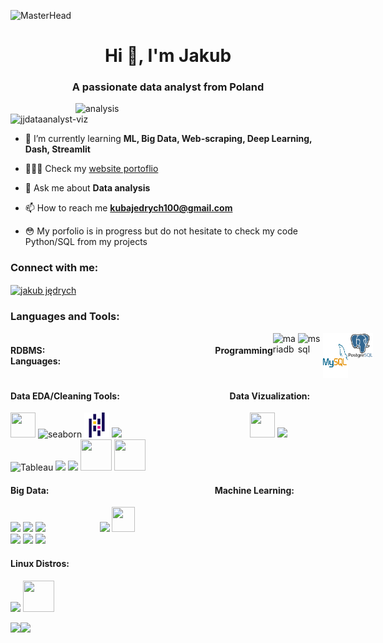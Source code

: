 ![MasterHead](https://static.wixstatic.com/media/6c3893_60b02f5779ab4a239a715f41ba6a007e~mv2_d_5000_1447_s_2.gif)   
<h1 align="center">Hi 👋, I'm  Jakub</h1>           
<h3 align="center">A passionate data analyst from Poland</h3>           
<img align='right' alt='analysis' width='400'    src='https://64.media.tumblr.com/cf08fce43c7b1cffc9c43a176bae44db/d6887bd64b7fea30-80/s500x750/c4e4239ff3b44f6cb39ac7b74efc7a3ec3c02ef2.gif'>   
<p align="left"> <img src="https://komarev.com/ghpvc/?username=jjdataanalyst-viz&label=Profile%20views&color=0e75b6&style=flat" alt="jjdataanalyst-viz" /> </p>

- 🌱 I’m currently learning **ML, Big Data, Web-scraping, Deep Learning, Dash, Streamlit** 

- 👨🏻‍🏫 Check my [website portoflio](https://jjdataanalyst-viz.github.io/JJDataAnalyst-viz.io/)

- 💬 Ask me about **Data analysis**
 
- 📫 How to reach me **kubajedrych100@gmail.com**

- 😳 My porfolio is in progress but do not hesitate to check my code Python/SQL from my projects

<h3 align="left">Connect with me:</h3>

<a href="https://linkedin.com/in/jakub jędrych" target="blank"><img align="center" src="https://raw.githubusercontent.com/rahuldkjain/github-profile-readme-generator/master/src/images/icons/Social/linked-in-alt.svg" alt="jakub jędrych" height="30" width="40" /></a>
</p> 

<h3 align="left">Languages and Tools:</h3>
<div>
<div style="display: flex;"><p>
 
<h4 align="left">RDBMS:&nbsp;&nbsp;&nbsp;&nbsp;&nbsp;&nbsp;&nbsp;&nbsp;&nbsp;&nbsp;&nbsp;&nbsp;&nbsp;&nbsp;&nbsp;&nbsp;&nbsp;&nbsp;&nbsp;&nbsp;&nbsp;&nbsp;&nbsp;&nbsp;&nbsp;&nbsp;&nbsp;&nbsp;&nbsp;&nbsp;&nbsp;&nbsp;&nbsp;&nbsp;&nbsp;&nbsp;&nbsp;&nbsp;&nbsp;&nbsp;&nbsp;&nbsp;&nbsp;&nbsp;&nbsp;&nbsp;&nbsp;&nbsp;&nbsp;&nbsp;&nbsp;&nbsp;&nbsp;&nbsp;&nbsp;&nbsp;&nbsp;&nbsp;&nbsp;&nbsp;&nbsp;&nbsp;&nbsp;&nbsp;&nbsp;&nbsp;&nbsp;&nbsp;&nbsp;&nbsp;&nbsp;&nbsp;&nbsp;&nbsp;&nbsp;&nbsp;&nbsp;&nbsp;&nbsp;&nbsp;&nbsp;&nbsp;Programming Languages:</h4>
 
<img src="https://www.vectorlogo.zone/logos/mariadb/mariadb-icon.svg" alt="mariadb" width="40" height="40"/>
 <img src="https://www.svgrepo.com/show/303229/microsoft-sql-server-logo.svg" alt="mssql" width="40" height="40"/>
 <img src="https://raw.githubusercontent.com/devicons/devicon/master/icons/mysql/mysql-original-wordmark.svg" alt="mysql" width="40" />  <img src="https://raw.githubusercontent.com/devicons/devicon/master/icons/postgresql/postgresql-original-wordmark.svg" alt="postgresql" width="40" height="40"/> 
 &nbsp;&nbsp;&nbsp;&nbsp;&nbsp;&nbsp;&nbsp;&nbsp;&nbsp;&nbsp;&nbsp;&nbsp;&nbsp;&nbsp;&nbsp;&nbsp;&nbsp;&nbsp;&nbsp;&nbsp;&nbsp;&nbsp;&nbsp;&nbsp;&nbsp;&nbsp;&nbsp;&nbsp;&nbsp;&nbsp;&nbsp;&nbsp;&nbsp;&nbsp;&nbsp;&nbsp;&nbsp;&nbsp;&nbsp;&nbsp;&nbsp;&nbsp;&nbsp;&nbsp;&nbsp;&nbsp;&nbsp;&nbsp;&nbsp;&nbsp;
 <img  src="https://raw.githubusercontent.com/devicons/devicon/master/icons/python/python-original.svg" alt="python" width="40" height="40"/> 
  <img src='https://upload.wikimedia.org/wikipedia/commons/thumb/1/1b/R_logo.svg/1280px-R_logo.svg.png' width="45" height="35">
 <img src="https://static-00.iconduck.com/assets.00/sql-database-sql-azure-icon-1955x2048-4pmty46t.png" width='35'>
 <img src="https://cdn-icons-png.flaticon.com/512/6132/6132220.png" width='35'>
  <img src="https://static-00.iconduck.com/assets.00/file-type-vba-icon-2048x1143-g79vnax4.png" width="60" >
</div>
  <h4 align="left">Data EDA/Cleaning Tools: &nbsp;&nbsp;&nbsp;&nbsp;&nbsp;&nbsp;&nbsp;&nbsp;&nbsp;&nbsp;&nbsp;&nbsp;&nbsp;&nbsp;&nbsp;&nbsp;&nbsp;&nbsp;&nbsp;&nbsp;&nbsp;&nbsp;&nbsp;&nbsp;&nbsp;&nbsp;&nbsp;&nbsp;&nbsp;&nbsp;&nbsp;&nbsp;&nbsp;&nbsp;&nbsp;&nbsp;&nbsp;&nbsp;&nbsp;&nbsp;&nbsp;&nbsp;&nbsp;&nbsp;&nbsp;&nbsp;&nbsp;&nbsp;&nbsp;&nbsp;&nbsp;&nbsp;Data Vizualization:</h4> </p>
 <p align="left"> 
  <img src='https://camo.githubusercontent.com/b844d1fc21947ee1b38741aed253d6202d5132d0abe77d555ca9b1e914518b70/68747470733a2f2f7261776769742e636f6d2f746865636f746e652f7371756172652d66696c652d69636f6e732f6d61737465722f69636f6e732f657863656c2e737667' width="40" height="40">
 <img src="https://seaborn.pydata.org/_images/logo-mark-lightbg.svg" alt="seaborn" width="40" height="40"/> 
  <img src="https://raw.githubusercontent.com/devicons/devicon/2ae2a900d2f041da66e950e4d48052658d850630/icons/pandas/pandas-original.svg" alt="pandas" width="40" height="40"/>
  <img src='https://upload.wikimedia.org/wikipedia/commons/thumb/8/84/Matplotlib_icon.svg/1024px-Matplotlib_icon.svg.png' width='40'>
 &nbsp;&nbsp;&nbsp;&nbsp;&nbsp;&nbsp;&nbsp;&nbsp;&nbsp;&nbsp;&nbsp;&nbsp;&nbsp;&nbsp;&nbsp;&nbsp;&nbsp;&nbsp;&nbsp;&nbsp;&nbsp;&nbsp;&nbsp;&nbsp;&nbsp;&nbsp;&nbsp;&nbsp;&nbsp;&nbsp;&nbsp;&nbsp;&nbsp;&nbsp;&nbsp;&nbsp;&nbsp;&nbsp;&nbsp;&nbsp;&nbsp;&nbsp;&nbsp;&nbsp;&nbsp;&nbsp;&nbsp;&nbsp;&nbsp;&nbsp;
<img src='https://camo.githubusercontent.com/73153422c5ce65431753d74b64af7a4bbd85cfed9425556ca113695d0bd4b64c/68747470733a2f2f7261776769742e636f6d2f746865636f746e652f7371756172652d66696c652d69636f6e732f6d61737465722f69636f6e732f706f776572706f696e742e737667' width="40" height="40">
  <img src='https://static-00.iconduck.com/assets.00/power-bi-icon-384x512-bujnuaon.png' width='30'>
 <img src='https://www.svgrepo.com/show/354428/tableau-icon.svg' alt="Tableau" width="40" height="40" >
 <img src="https://rstudio.github.io/shiny/reference/figures/logo.png" width='35'>
  <img src='https://seeklogo.com/images/S/streamlit-logo-1A3B208AE4-seeklogo.com.png' width="50">
 <img src='https://www.svgrepo.com/show/354242/qlik.svg' width="50" height='50' >
<img src='https://www.svgrepo.com/show/354011/looker.svg' width="50" height='50' >
  
   <h4 align="left">Big Data:&nbsp;&nbsp;&nbsp;&nbsp;&nbsp;&nbsp;&nbsp;&nbsp;&nbsp;&nbsp;&nbsp;&nbsp;&nbsp;&nbsp;&nbsp;&nbsp;&nbsp;&nbsp;&nbsp;&nbsp;&nbsp;&nbsp;&nbsp;&nbsp;&nbsp;&nbsp;&nbsp;&nbsp;&nbsp;&nbsp;&nbsp;&nbsp;&nbsp;&nbsp;&nbsp;&nbsp;&nbsp;&nbsp;&nbsp;&nbsp;&nbsp;&nbsp;&nbsp;&nbsp;&nbsp;&nbsp;&nbsp;&nbsp;&nbsp;&nbsp;&nbsp;&nbsp;&nbsp;&nbsp;&nbsp;&nbsp;&nbsp;&nbsp;&nbsp;&nbsp;&nbsp;&nbsp;&nbsp;&nbsp;&nbsp;&nbsp;&nbsp;&nbsp;&nbsp;&nbsp;&nbsp;&nbsp;&nbsp;&nbsp;&nbsp;&nbsp;&nbsp;&nbsp;&nbsp;&nbsp;Machine Learning:</h4>

  <img src='https://cdn.icon-icons.com/icons2/2699/PNG/512/databricks_logo_icon_170295.png' width='30'>
<img src='https://upload.wikimedia.org/wikipedia/commons/thumb/0/0e/Hadoop_logo.svg/664px-Hadoop_logo.svg.png' width='160'>
<img src='https://cdn.icon-icons.com/icons2/2699/PNG/512/apache_spark_logo_icon_170561.png' width='100'>
&nbsp;&nbsp;&nbsp;&nbsp;&nbsp;&nbsp;&nbsp;&nbsp;&nbsp;&nbsp;&nbsp;&nbsp;&nbsp;&nbsp;&nbsp;&nbsp;&nbsp;&nbsp;&nbsp;&nbsp;
  <img src="https://upload.wikimedia.org/wikipedia/commons/thumb/0/05/Scikit_learn_logo_small.svg/2560px-Scikit_learn_logo_small.svg.png" width="60">
  <img src="https://www.tidymodels.org/images/tidymodels.png" width="37" height='40'> <br>
  <img src='https://upload.wikimedia.org/wikipedia/commons/b/bb/Apache_Hive_logo.svg'  width="45">
  <img src="https://iconape.com/wp-content/png_logo_vector/apache-impala.png" width="45">
  <img src='https://pbs.twimg.com/media/DcNg-aiV0AAXh-k.png'  width="80">
    <h4 align="left">Linux Distros:</h4>
   <p align="left"> 
<img src='https://cdn.iconscout.com/icon/free/png-256/free-opensuse-282477.png' width='60' >
 <img src='https://cdn.freebiesupply.com/logos/large/2x/centos-1-logo-png-transparent.png' width='50' height='50'>
<div style="display: flex;">
    <img src="https://github-readme-stats.vercel.app/api/top-langs/?username=jjdataanalyst-viz&langs_&layout=compact&theme=transparent" height="180" >
    <img src="https://github-readme-streak-stats.herokuapp.com?user=%20JJDataAnalyst-viz&theme=github-dark-blue" height="180" >
</div>



